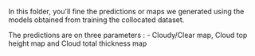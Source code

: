 In this folder, you'll fine the predictions or maps we generated using the models obtained from training the collocated dataset.

The predictions are on three parameters : - Cloudy/Clear map, Cloud top height map and Cloud total thickness map
